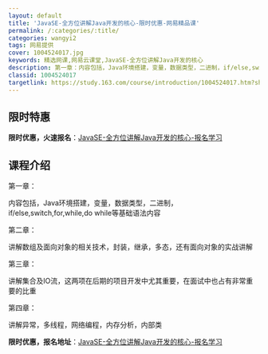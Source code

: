```yaml
---
layout: default
title: 'JavaSE-全方位讲解Java开发的核心-限时优惠-网易精品课'
permalink: /:categories/:title/
categories: wangyi2
tags: 网易提供
cover: 1004524017.jpg
keywords: 精选网课,网易云课堂,JavaSE-全方位讲解Java开发的核心
description: 第一章：内容包括，Java环境搭建，变量，数据类型，二进制，if/else,switch,for,while,dowhi
classid: 1004524017
targetlink: https://study.163.com/course/introduction/1004524017.htm?share=1&shareId=1025206652&utm_campaign=share&utm_medium=iphoneShare&utm_source=&utm_u=1025206652
---
```


## 限时特惠

**限时优惠，火速报名**：[JavaSE-全方位讲解Java开发的核心-报名学习](https://study.163.com/course/introduction/1004524017.htm?share=1&shareId=1025206652&utm_campaign=share&utm_medium=iphoneShare&utm_source=&utm_u=1025206652)

## 课程介绍

第一章：

内容包括，Java环境搭建，变量，数据类型，二进制，if/else,switch,for,while,do while等基础语法内容

 

第二章：

讲解数组及面向对象的相关技术，封装，继承，多态，还有面向对象的实战讲解

 

第三章：

讲解集合及IO流，这两项在后期的项目开发中尤其重要，在面试中也占有非常重要的比重

 

第四章：

讲解异常，多线程，网络编程，内存分析，内部类

**限时优惠，报名地址**：[JavaSE-全方位讲解Java开发的核心-报名学习](https://study.163.com/course/introduction/1004524017.htm?share=1&shareId=1025206652&utm_campaign=share&utm_medium=iphoneShare&utm_source=&utm_u=1025206652)

